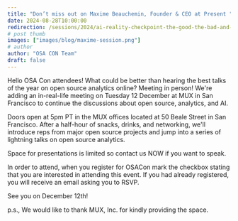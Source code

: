 ```yaml
---
title: "Don’t miss out on Maxime Beauchemin, Founder & CEO at Present "
date: 2024-08-28T10:00:00
redirection: /sessions/2024/ai-reality-checkpoint-the-good-the-bad-and-the-overhyped/
# post thumb
images: ["images/blog/maxime-session.png"]
# author
author: "OSA CON Team"
draft: false
---
```


Hello OSA Con attendees! What could be better than hearing the best talks of the year on open source analytics online? Meeting in person! We're adding an in-real-life meeting on Tuesday 12 December at MUX in San Francisco to continue the discussions about open source, analytics, and AI.

Doors open at 5pm PT in the MUX offices located at 50 Beale Street in San Francisco. After a half-hour of snacks, drinks, and networking, we'll introduce reps from major open source projects and jump into a series of lightning talks on open source analytics. 

Space for presentations is limited so contact us NOW if you want to speak.

In order to attend, when you register for OSACon mark the checkbox stating that you are interested in attending this event. If you had already registered, you will receive an email asking you to RSVP. 

See you on December 12th!

p.s., We would like to thank MUX, Inc. for kindly providing the space.